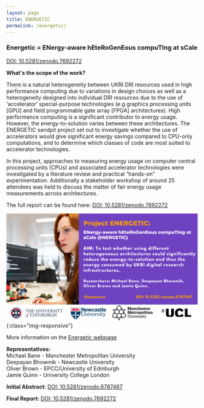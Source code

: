 ```yaml
---
layout: page
title: ENERGETIC
permalink: /energetic/
---
```

### Energetic = ENergy-aware hEteRoGenEous compuTIng at sCale

[DOI: 10.5281/zenodo.7692272](https://doi.org/10.5281/zenodo.7692272)

**What's the scope of the work?** <br>

There is a natural heterogeneity between UKRI DRI resources used in high performance computing due to variations in design choices as well as a heterogeneity designed into individual DRI resources due to the use of  ‘accelerator’ special-purpose technologies (e.g graphics processing units [GPU] and field programmable gate array [FPGA] architectures). High performance computing is a significant contributor to energy usage. However, the energy-to-solution varies between these architectures. The ENERGETIC sandpit project set out to investigate whether the use of accelerators would give significant energy savings compared to CPU-only computations, and to determine which classes of code are most suited to accelerator technologies. 

In this project, approaches to measuring energy usage on computer central processing units (CPUs) and associated accelerator technologies were investigated by a literature review and practical “hands-on” experimentation. Additionally a stakeholder workshop of around 25 attendees was held to discuss the matter of fair energy usage measurements across architectures. <br>

 The full report can be found here: [DOI: 10.5281/zenodo.7692272](https://doi.org/10.5281/zenodo.7692272)

![energetic](/images/2.png){:class="img-responsive"}

More information on the [Energetic webpage](https://ukri-netzero-energetic.github.io/)

**Representatives:** <br>
Michael Bane - Manchester Metropolitan University <br>
Deepayan Bhowmik - Newcastle University <br>
Oliver Brown - EPCC/University of Edinburgh <br>
Jamie Quinn - University College London <br>

**Initial Abstract:** [DOI: 10.5281/zenodo.6787467](https://doi.org/10.5281/zenodo.6787467/)

**Final Report:** [DOI: 10.5281/zenodo.7692272](https://doi.org/10.5281/zenodo.7692272)

